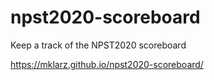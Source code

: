# npst2020-scoreboard
Keep a track of the NPST2020 scoreboard

https://mklarz.github.io/npst2020-scoreboard/

